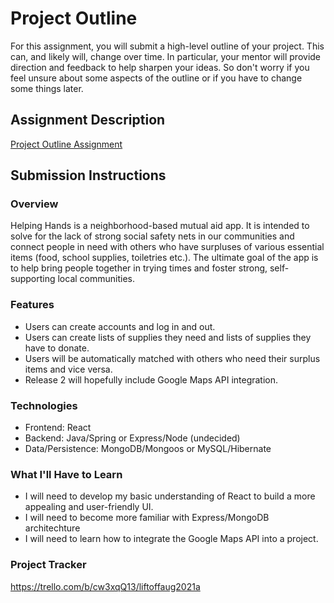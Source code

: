 # Project Outline
For this assignment, you will submit a high-level outline of your project. This can, and likely will, change over time. In particular, your mentor will provide direction and feedback to help sharpen your ideas. So don't worry if you feel unsure about some aspects of the outline or if you have to change some things later.

## Assignment Description
[Project Outline Assignment](https://education.launchcode.org/liftoff/modules/assignments/project-outline)

## Submission Instructions

### Overview
Helping Hands is a neighborhood-based mutual aid app. It is intended to solve for the lack of strong social safety nets in our communities and connect people in need with others who have surpluses of various essential items (food, school supplies, toiletries etc.). The ultimate goal of the app is to help bring people together in trying times and foster strong, self-supporting local communities. 
### Features
- Users can create accounts and log in and out.
- Users can create lists of supplies they need and lists of supplies they have to donate.
- Users will be automatically matched with others who need their surplus items and vice versa. 
- Release 2 will hopefully include Google Maps API integration. 
### Technologies
- Frontend: React
- Backend: Java/Spring or Express/Node (undecided)
- Data/Persistence: MongoDB/Mongoos or MySQL/Hibernate
### What I'll Have to Learn
- I will need to develop my basic understanding of React to build a more appealing and user-friendly UI.
- I will need to become more familiar with Express/MongoDB architechture
- I will need to learn how to integrate the Google Maps API into a project. 
### Project Tracker
https://trello.com/b/cw3xqQ13/liftoffaug2021a
